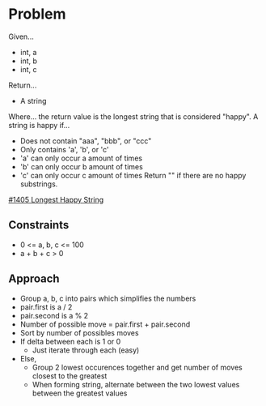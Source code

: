 
# Problem
Given... 
- int, a
- int, b
- int, c

Return...
- A string

Where...
the return value is the longest string that is considered "happy". A string is
happy if...
- Does not contain "aaa", "bbb", or "ccc"
- Only contains 'a', 'b', or 'c'
- 'a' can only occur a amount of times
- 'b' can only occur b amount of times
- 'c' can only occur c amount of times
Return "" if there are no happy substrings.

[#1405 Longest Happy String](https://leetcode.com/problems/longest-happy-string/description/)

## Constraints
- 0 <= a, b, c <= 100
- a + b + c > 0

## Approach
- Group a, b, c into pairs which simplifies the numbers
- pair.first is a / 2
- pair.second is a % 2
- Number of possible move = pair.first + pair.second
- Sort by number of possibles moves
- If delta between each is 1 or 0
    - Just iterate through each (easy)
- Else,
    - Group 2 lowest occurences together and get number of moves closest to the
    greatest
    - When forming string, alternate between the two lowest values between
    the greatest values

